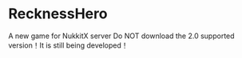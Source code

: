 # RecknessHero
A new game for NukkitX server
Do NOT download the 2.0 supported version！It is still being developed！
